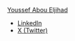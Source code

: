 [Youssef Abou Eljihad](https://github.com/youssef88ab)

- [LinkedIn](https://www.linkedin.com/in/youssefabx/)
- [X (Twitter)](https://x.com/yousefabx)


